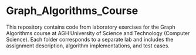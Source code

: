 # Graph_Algorithms_Course
This repository contains code from laboratory exercises for the Graph Algorithms course at AGH University of Science and Technology (Computer Science). Each folder corresponds to a separate lab and includes the assignment description, algorithm implementations, and test cases.
